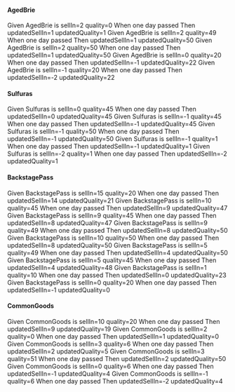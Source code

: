 #### AgedBrie
Given AgedBrie is sellIn=2 quality=0 When one day passed Then updatedSellIn=1 updatedQuality=1
Given AgedBrie is sellIn=2 quality=49 When one day passed Then updatedSellIn=1 updatedQuality=50
Given AgedBrie is sellIn=2 quality=50 When one day passed Then updatedSellIn=1 updatedQuality=50
Given AgedBrie is sellIn=0 quality=20 When one day passed Then updatedSellIn=-1 updatedQuality=22
Given AgedBrie is sellIn=-1 quality=20 When one day passed Then updatedSellIn=-2 updatedQuality=22

#### Sulfuras
Given Sulfuras is sellIn=0 quality=45 When one day passed Then updatedSellIn=0 updatedQuality=45
Given Sulfuras is sellIn=-1 quality=45 When one day passed Then updatedSellIn=-1 updatedQuality=45
Given Sulfuras is sellIn=-1 quality=50 When one day passed Then updatedSellIn=-1 updatedQuality=50
Given Sulfuras is sellIn=-1 quality=1 When one day passed Then updatedSellIn=-1 updatedQuality=1
Given Sulfuras is sellIn=-2 quality=1 When one day passed Then updatedSellIn=-2 updatedQuality=1

#### BackstagePass
Given BackstagePass is sellIn=15 quality=20 When one day passed Then updatedSellIn=14 updatedQuality=21
Given BackstagePass is sellIn=10 quality=45 When one day passed Then updatedSellIn=9 updatedQuality=47
Given BackstagePass is sellIn=9 quality=45 When one day passed Then updatedSellIn=8 updatedQuality=47
Given BackstagePass is sellIn=9 quality=49 When one day passed Then updatedSellIn=8 updatedQuality=50
Given BackstagePass is sellIn=10 quality=50 When one day passed Then updatedSellIn=8 updatedQuality=50
Given BackstagePass is sellIn=5 quality=49 When one day passed Then updatedSellIn=4 updatedQuality=50
Given BackstagePass is sellIn=5 quality=45 When one day passed Then updatedSellIn=4 updatedQuality=48
Given BackstagePass is sellIn=1 quality=10 When one day passed Then updatedSellIn=0 updatedQuality=23
Given BackstagePass is sellIn=0 quality=20 When one day passed Then updatedSellIn=-1 updatedQuality=0

#### CommonGoods
Given CommonGoods is sellIn=10 quality=20 When one day passed Then updatedSellIn=9 updatedQuality=19
Given CommonGoods is sellIn=2 quality=0 When one day passed Then updatedSellIn=1 updatedQuality=0
Given CommonGoods is sellIn=3 quality=6 When one day passed Then updatedSellIn=2 updatedQuality=5
Given CommonGoods is sellIn=3 quality=51 When one day passed Then updatedSellIn=2 updatedQuality=50
Given CommonGoods is sellIn=0 quality=6 When one day passed Then updatedSellIn=-1 updatedQuality=4
Given CommonGoods is sellIn=-1 quality=6 When one day passed Then updatedSellIn=-2 updatedQuality=4
